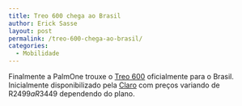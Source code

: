 ```yaml
---
title: Treo 600 chega ao Brasil
author: Erick Sasse
layout: post
permalink: /treo-600-chega-ao-brasil/
categories:
  - Mobilidade
---
```

Finalmente a PalmOne trouxe o [Treo 600][1] oficialmente para o Brasil. Inicialmente disponibilizado pela [Claro][2] com pre&ccedil;os variando de R$2499 a R$3449 dependendo do plano.

 [1]: http://www.palmone.com/br/produtos/smartphones/treo600/index.html
 [2]: http://www.claro.com.br/portal/Promocao/index.jsp?promo=PROMOCAO_TREO600